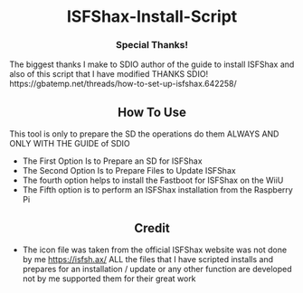 <h1 align="center"> ISFShax-Install-Script</h1>

<h3 align="center">Special Thanks!</h3>
The biggest thanks I make to SDIO author of the guide to install ISFShax and also of this script that I have modified 
THANKS SDIO! https://gbatemp.net/threads/how-to-set-up-isfshax.642258/

<h2 align="center"> How To Use </h2>
This tool is only to prepare the SD the operations do them ALWAYS AND ONLY WITH THE GUIDE of SDIO

- The First Option Is to Prepare an SD for ISFShax
- The Second Option Is to Prepare Files to Update ISFShax
- The fourth option helps to install the Fastboot for ISFShax on the WiiU
- The Fifth option is to perform an ISFShax installation from the Raspberry Pi

<h2 align="center"> Credit </h2>

- The icon file was taken from the official ISFShax website was not done by me https://isfsh.ax/
ALL the files that I have scripted installs and prepares for an installation / update
or any other function are developed not by me supported them for their great work
